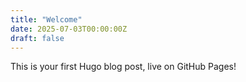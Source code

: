 ```yaml
---
title: "Welcome"
date: 2025-07-03T00:00:00Z
draft: false
---
```

This is your first Hugo blog post, live on GitHub Pages!
